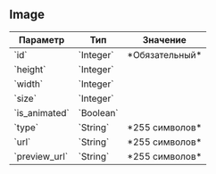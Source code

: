 
## Image


<table>
    <thead>
        <tr><th>Параметр</th><th>Тип</th><th>Значение</th></tr>
    </thead>
    <tbody>
        <tr>
            <td>`id`</td>
            <td>`Integer`</td>
            <td>*Обязательный*
</td>
        </tr><tr>
            <td>`height`</td>
            <td>`Integer`</td>
            <td></td>
        </tr><tr>
            <td>`width`</td>
            <td>`Integer`</td>
            <td></td>
        </tr><tr>
            <td>`size`</td>
            <td>`Integer`</td>
            <td></td>
        </tr><tr>
            <td>`is_animated`</td>
            <td>`Boolean`</td>
            <td></td>
        </tr><tr>
            <td>`type`</td>
            <td>`String`</td>
            <td>*255 символов*
</td>
        </tr><tr>
            <td>`url`</td>
            <td>`String`</td>
            <td>*255 символов*
</td>
        </tr><tr>
            <td>`preview_url`</td>
            <td>`String`</td>
            <td>*255 символов*
</td>
        </tr>
    </tbody>
</table>